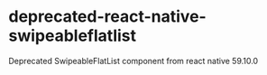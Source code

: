 # deprecated-react-native-swipeableflatlist
Deprecated SwipeableFlatList component from react native 59.10.0

